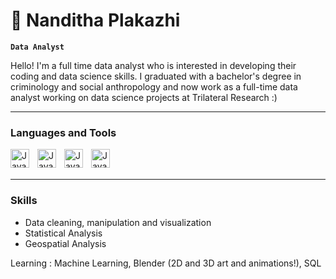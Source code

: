 # 👋 Nanditha Plakazhi

**`Data Analyst`**

Hello! I'm a full time data analyst who is interested in developing their coding and data science skills. I graduated with a bachelor's degree in criminology and social anthropology and now work as a full-time data analyst working on data science projects at Trilateral Research :) 

---

### Languages and Tools

<img align="left" alt = "Java" width = "30px" style="padding-right:10px;" src="https://cdn.jsdelivr.net/gh/devicons/devicon@latest/icons/python/python-plain-wordmark.svg" />
<img align="left" alt = "Java" width = "30px" style="padding-right:10px;" src="https://cdn.jsdelivr.net/gh/devicons/devicon@latest/icons/rstudio/rstudio-original.svg" />
<img align="left" alt = "Java" width = "30px" style="padding-right:10px;" src="https://cdn.jsdelivr.net/gh/devicons/devicon@latest/icons/jupyter/jupyter-original-wordmark.svg" />
<img align="left" alt = "Java" width = "30px" style="padding-right:10px;" src="https://cdn.jsdelivr.net/gh/devicons/devicon@latest/icons/docker/docker-original-wordmark.svg" />
<br>
<br>

---

### Skills
- Data cleaning, manipulation and visualization
- Statistical Analysis
- Geospatial Analysis

Learning : Machine Learning, Blender (2D and 3D art and animations!), SQL
          
